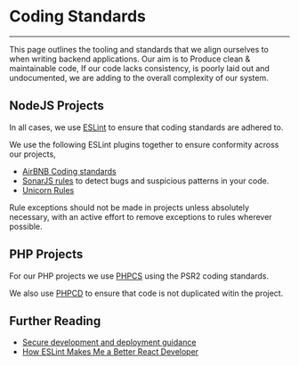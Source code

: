 # Coding Standards
***
This page outlines the tooling and standards that we align ourselves to when writing backend applications. Our aim is to 
Produce clean & maintainable code, If our code lacks consistency, is poorly laid out and undocumented, we are 
adding to the overall complexity of our system.

## NodeJS Projects

In all cases, we use [ESLint](https://eslint.org/) to ensure that coding standards are adhered to.

We use the following ESLint plugins together to ensure conformity across our projects,

- [AirBNB Coding standards](https://www.npmjs.com/package/eslint-config-airbnb)
- [SonarJS rules](https://www.npmjs.com/package/eslint-plugin-sonarjs) to detect bugs and suspicious patterns in your code.
- [Unicorn Rules](https://www.npmjs.com/package/eslint-plugin-unicorn)

Rule exceptions should not be made in projects unless absolutely necessary, with an active effort to remove exceptions to 
rules wherever possible.

## PHP Projects

For our PHP projects we use [PHPCS](https://github.com/squizlabs/PHP_CodeSniffer) using the PSR2 coding standards.

We also use [PHPCD](https://github.com/sebastianbergmann/phpcpd) to ensure that code is not duplicated witin the project.


## Further Reading
- [Secure development and deployment guidance](https://www.ncsc.gov.uk/collection/developers-collection?curPage=/collection/developers-collection/principles/produce-clean-maintainable-code)
- [How ESLint Makes Me a Better React Developer](https://itnext.io/how-eslint-makes-me-a-better-react-developer-237fb14c00ae)
